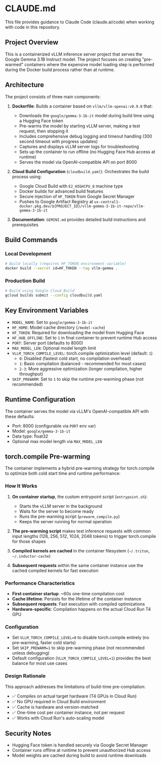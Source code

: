 # CLAUDE.md

This file provides guidance to Claude Code (claude.ai/code) when working with code in this repository.

## Project Overview

This is a containerized vLLM inference server project that serves the Google Gemma 3.1B Instruct model. The project focuses on creating "pre-warmed" containers where the expensive model loading step is performed during the Docker build process rather than at runtime.

## Architecture

The project consists of three main components:

1. **Dockerfile**: Builds a container based on `vllm/vllm-openai:v0.9.0` that:
   - Downloads the `google/gemma-3-1b-it` model during build time using a Hugging Face token
   - Pre-warms the model by starting vLLM server, making a test request, then stopping it
   - Includes comprehensive debug logging and timeout handling (300 second timeout with progress updates)
   - Captures and displays vLLM server logs for troubleshooting
   - Sets up the container to run offline (no Hugging Face Hub access at runtime)
   - Serves the model via OpenAI-compatible API on port 8000

2. **Cloud Build Configuration** (`cloudbuild.yaml`): Orchestrates the build process using:
   - Google Cloud Build with `E2_HIGHCPU_8` machine type
   - Docker buildx for advanced build features
   - Secure injection of `HF_TOKEN` from Google Secret Manager
   - Pushes to Google Artifact Registry at `us-central1-docker.pkg.dev/${PROJECT_ID}/vllm-gemma-3-1b-it-repo/vllm-gemma-3-1b-it`

3. **Documentation**: `GEMINI.md` provides detailed build instructions and prerequisites

## Build Commands

### Local Development
```bash
# Build locally (requires HF_TOKEN environment variable)
docker build --secret id=HF_TOKEN --tag vllm-gemma .
```

### Production Build
```bash
# Build using Google Cloud Build
gcloud builds submit --config cloudbuild.yaml
```

## Key Environment Variables

- `MODEL_NAME`: Set to `google/gemma-3-1b-it`
- `HF_HOME`: Model cache directory (`/model-cache`)
- `HF_TOKEN`: Required for downloading the model from Hugging Face
- `HF_HUB_OFFLINE`: Set to `1` in final container to prevent runtime Hub access
- `PORT`: Server port (defaults to 8000)
- `MAX_MODEL_LEN`: Optional model length limit
- `VLLM_TORCH_COMPILE_LEVEL`: torch.compile optimization level (default: `1`)
  - `0`: Disabled (fastest cold start, no compilation overhead)
  - `1`: Basic compilation (balanced - recommended for most cases)
  - `2-3`: More aggressive optimization (longer compilation, higher throughput)
- `SKIP_PREWARM`: Set to `1` to skip the runtime pre-warming phase (not recommended)

## Runtime Configuration

The container serves the model via vLLM's OpenAI-compatible API with these defaults:
- Port: 8000 (configurable via `PORT` env var)
- Model: `google/gemma-3-1b-it`
- Data type: float32
- Optional max model length via `MAX_MODEL_LEN`

## torch.compile Pre-warming

The container implements a hybrid pre-warming strategy for torch.compile to optimize both cold start time and runtime performance:

### How It Works

1. **On container startup**, the custom entrypoint script (`entrypoint.sh`):
   - Starts the vLLM server in the background
   - Waits for the server to become ready
   - Runs the pre-warming script (`prewarm_compile.py`)
   - Keeps the server running for normal operation

2. **The pre-warming script** makes test inference requests with common input lengths (128, 256, 512, 1024, 2048 tokens) to trigger torch.compile for those shapes

3. **Compiled kernels are cached** in the container filesystem (`~/.triton`, `~/.inductor-cache`)

4. **Subsequent requests** within the same container instance use the cached compiled kernels for fast execution

### Performance Characteristics

- **First container startup**: ~60s one-time compilation cost
- **Cache lifetime**: Persists for the lifetime of the container instance
- **Subsequent requests**: Fast execution with compiled optimizations
- **Hardware-specific**: Compilation happens on the actual Cloud Run T4 GPU

### Configuration

- Set `VLLM_TORCH_COMPILE_LEVEL=0` to disable torch.compile entirely (no pre-warming, faster cold starts)
- Set `SKIP_PREWARM=1` to skip pre-warming phase (not recommended unless debugging)
- Default configuration (`VLLM_TORCH_COMPILE_LEVEL=1`) provides the best balance for most use cases

### Design Rationale

This approach addresses the limitations of build-time pre-compilation:
- ✅ Compiles on actual target hardware (T4 GPUs in Cloud Run)
- ✅ No GPU required in Cloud Build environment
- ✅ Cache is hardware and version-matched
- ✅ One-time cost per container instance, not per request
- ✅ Works with Cloud Run's auto-scaling model

## Security Notes

- Hugging Face token is handled securely via Google Secret Manager
- Container runs offline at runtime to prevent unauthorized Hub access
- Model weights are cached during build to avoid runtime downloads